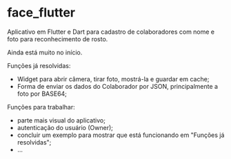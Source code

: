 # face_flutter
Aplicativo em Flutter e Dart para cadastro de colaboradores com nome e foto para reconhecimento de rosto.


Ainda está muito no início.

Funções já resolvidas:
- Widget para abrir câmera, tirar foto, mostrá-la e guardar em cache;
- Forma de enviar os dados do Colaborador por JSON, principalmente a foto por BASE64;



Funções para trabalhar:
- parte mais visual do aplicativo;
- autenticação do usuário (Owner);
- concluir um exemplo para mostrar que está funcionando em "Funções já resolvidas";
- ...
